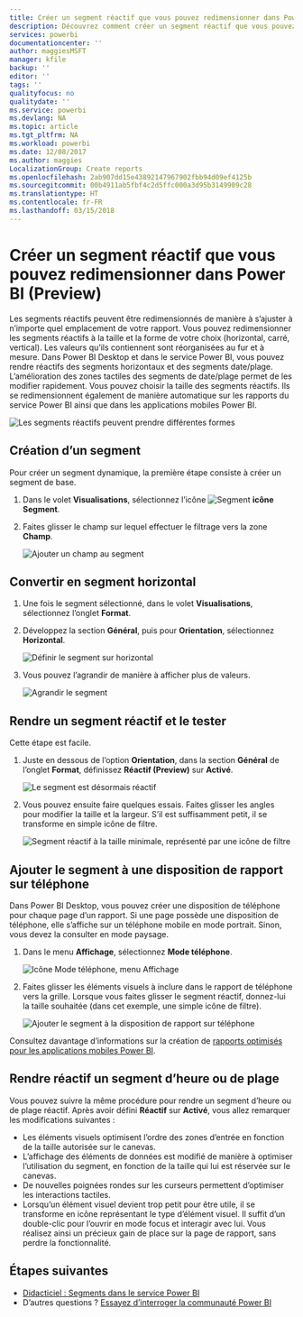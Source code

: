 ```yaml
---
title: Créer un segment réactif que vous pouvez redimensionner dans Power BI
description: Découvrez comment créer un segment réactif que vous pouvez redimensionner pour l’ajuster à votre rapport
services: powerbi
documentationcenter: ''
author: maggiesMSFT
manager: kfile
backup: ''
editor: ''
tags: ''
qualityfocus: no
qualitydate: ''
ms.service: powerbi
ms.devlang: NA
ms.topic: article
ms.tgt_pltfrm: NA
ms.workload: powerbi
ms.date: 12/08/2017
ms.author: maggies
LocalizationGroup: Create reports
ms.openlocfilehash: 2ab907dd15e43892147967902fbb94d09ef4125b
ms.sourcegitcommit: 00b4911ab5fbf4c2d5ffc000a3d95b3149909c28
ms.translationtype: HT
ms.contentlocale: fr-FR
ms.lasthandoff: 03/15/2018
---
```

# <a name="create-a-responsive-slicer-you-can-resize-in-power-bi-preview"></a>Créer un segment réactif que vous pouvez redimensionner dans Power BI (Preview)

Les segments réactifs peuvent être redimensionnés de manière à s’ajuster à n’importe quel emplacement de votre rapport. Vous pouvez redimensionner les segments réactifs à la taille et la forme de votre choix (horizontal, carré, vertical). Les valeurs qu’ils contiennent sont réorganisées au fur et à mesure. Dans Power BI Desktop et dans le service Power BI, vous pouvez rendre réactifs des segments horizontaux et des segments date/plage. L’amélioration des zones tactiles des segments de date/plage permet de les modifier rapidement. Vous pouvez choisir la taille des segments réactifs. Ils se redimensionnent également de manière automatique sur les rapports du service Power BI ainsi que dans les applications mobiles Power BI. 

![Les segments réactifs peuvent prendre différentes formes](media/power-bi-slicer-filter-responsive/responsive-slicer-gif.gif)

## <a name="create-a-slicer"></a>Création d’un segment

Pour créer un segment dynamique, la première étape consiste à créer un segment de base. 

1. Dans le volet **Visualisations**, sélectionnez l’icône ![Segment](media/power-bi-slicer-filter-responsive/power-bi-slicer-icon.png) **icône Segment**.
2. Faites glisser le champ sur lequel effectuer le filtrage vers la zone **Champ**.

    ![Ajouter un champ au segment](media/power-bi-slicer-filter-responsive/power-bi-slicer-field.png)

## <a name="convert-to-a-horizontal-slicer"></a>Convertir en segment horizontal

1. Une fois le segment sélectionné, dans le volet **Visualisations**, sélectionnez l’onglet **Format**.
2. Développez la section **Général**, puis pour **Orientation**, sélectionnez **Horizontal**.

    ![Définir le segment sur horizontal](media/power-bi-slicer-filter-responsive/power-bi-slicer-horizontal.png) 

1.  Vous pouvez l’agrandir de manière à afficher plus de valeurs.

     ![Agrandir le segment](media/power-bi-slicer-filter-responsive/power-bi-slicer-wide-horizontal.png)

## <a name="make-it-responsive-and-experiment-with-it"></a>Rendre un segment réactif et le tester

Cette étape est facile. 

1. Juste en dessous de l’option **Orientation**, dans la section **Général** de l’onglet **Format**, définissez **Réactif (Preview)** sur **Activé**.  

    ![Le segment est désormais réactif](media/power-bi-slicer-filter-responsive/power-bi-slicer-wide-responsive.png)

1. Vous pouvez ensuite faire quelques essais. Faites glisser les angles pour modifier la taille et la largeur. S’il est suffisamment petit, il se transforme en simple icône de filtre.

    ![Segment réactif à la taille minimale, représenté par une icône de filtre](media/power-bi-slicer-filter-responsive/power-bi-slicer-small-filter-icon.png)

## <a name="add-it-to-a-phone-report-layout"></a>Ajouter le segment à une disposition de rapport sur téléphone

Dans Power BI Desktop, vous pouvez créer une disposition de téléphone pour chaque page d’un rapport. Si une page possède une disposition de téléphone, elle s’affiche sur un téléphone mobile en mode portrait. Sinon, vous devez la consulter en mode paysage. 

1. Dans le menu **Affichage**, sélectionnez **Mode téléphone**.

     ![Icône Mode téléphone, menu Affichage](media/power-bi-slicer-filter-responsive/power-bi-phone-layout-menu.png)
    
1. Faites glisser les éléments visuels à inclure dans le rapport de téléphone vers la grille. Lorsque vous faites glisser le segment réactif, donnez-lui la taille souhaitée (dans cet exemple, une simple icône de filtre).

    ![Ajouter le segment à la disposition de rapport sur téléphone](media/power-bi-slicer-filter-responsive/power-bi-slicer-phone-layout.png)

Consultez davantage d’informations sur la création de [rapports optimisés pour les applications mobiles Power BI](desktop-create-phone-report.md).

## <a name="make-a-time-or-range-slicer-responsive"></a>Rendre réactif un segment d’heure ou de plage

Vous pouvez suivre la même procédure pour rendre un segment d’heure ou de plage réactif. Après avoir défini **Réactif** sur **Activé**, vous allez remarquer les modifications suivantes :

- Les éléments visuels optimisent l’ordre des zones d’entrée en fonction de la taille autorisée sur le canevas. 
- L’affichage des éléments de données est modifié de manière à optimiser l’utilisation du segment, en fonction de la taille qui lui est réservée sur le canevas. 
- De nouvelles poignées rondes sur les curseurs permettent d’optimiser les interactions tactiles. 
- Lorsqu’un élément visuel devient trop petit pour être utile, il se transforme en icône représentant le type d’élément visuel. Il suffit d’un double-clic pour l’ouvrir en mode focus et interagir avec lui. Vous réalisez ainsi un précieux gain de place sur la page de rapport, sans perdre la fonctionnalité.

## <a name="next-steps"></a>Étapes suivantes

- [Didacticiel : Segments dans le service Power BI](power-bi-visualization-slicers.md)
- D’autres questions ? [Essayez d’interroger la communauté Power BI](http://community.powerbi.com/)